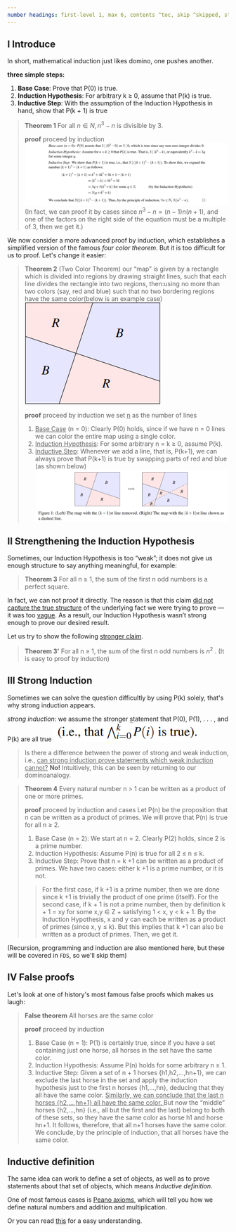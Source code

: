 ```yaml
---
number headings: first-level 1, max 6, contents ^toc, skip ^skipped, start-at 1, _.I.1
---
```

## I Introduce

In short, mathematical induction just likes domino, one pushes another.

**three simple steps:**
1. **Base Case**: Prove that P(0) is true. 
2. **Induction Hypothesis**: For arbitrary k ≥ 0, assume that P(k) is true.
3. **Inductive Step**: With the assumption of the Induction Hypothesis in hand, show that P(k + 1) is true

> **Theorem 1**
> For all $n\in N, n^{3}-n$ is divisible by 3.
> 
> **proof** proceed by induction
> ![](attachments/02-Mathematical%20Induction.png)
> (In fact, we can proof it by cases since $n^{3}-n=(n-1)n(n+1)$, and one of the factors on the right side of the equation must be a multiple of 3, then we get it.)

We now consider a more advanced proof by induction, which establishes a simplified version of the famous _four color theorem_. But it is too difficult for us to proof. Let's change it easier:

> **Theorem 2**
> (Two Color Theorem) our “map” is given by a rectangle which is divided into regions by drawing straight lines, such that each line divides the rectangle into two regions, then:using no more than two colors (say, red and blue) such that no two bordering regions have the same color(below is an example case)\
> ![|158](attachments/02-Mathematical%20Induction-1.png)
>
> **proof** proceed by induction
> we set <u>n</u> as the number of lines
> 1. <u>Base Case</u> (n = 0):  Clearly P(0) holds, since if we have n = 0 lines we can color the entire map using a single color.
> 2. <u>Induction Hypothesis</u>:  For some arbitrary n = k ≥ 0, assume P(k).
> 3. <u>Inductive Step</u>: Whenever we add a line, that is, P(k+1), we can always prove that P(k+1) is true by swapping parts of red and blue (as shown below)![](attachments/02-Mathematical%20Induction-2.png)

## II Strengthening the Induction Hypothesis

Sometimes, our Induction Hypothesis is too “weak”; it does not give us enough structure to say anything meaningful, for example:
> **Theorem 3**
> For all n ≥ 1, the sum of the first n odd numbers is a perfect square.

In fact, we can not proof it directly. The reason is that this claim <u>did not capture the true structure</u> of the underlying fact we were trying to prove — it was too <u>vague</u>. As a result, our Induction Hypothesis wasn’t strong enough to prove our desired result.

Let us try to show the following <u>stronger claim</u>. 
> **Theorem 3'** 
> For all n ≥ 1, the sum of the first n odd numbers is $n^{2}$ .
> (It is easy to proof by induction)

## III Strong Induction

Sometimes we can solve the question difficultly by using P(k) solely, that's why strong induction appears.

_strong induction:_ we assume the stronger statement that P(0), P(1), . . . , and P(k) are all true  ![|110](attachments/02-Mathematical%20Induction-3.png)

> Is there a difference between the power of strong and weak induction, i.e., <u>can strong induction prove statements which weak induction cannot?</u>
> **No!** Intuitively, this can be seen by returning to our dominoanalogy.

> **Theorem 4** 
> Every natural number n > 1 can be written as a product of one or more primes.
> 
> **proof** proceed by induction and cases
> Let P(n) be the proposition that n can be written as a product of primes. We will prove that P(n) is true for all n ≥ 2. 
> 1. Base Case (n = 2): We start at n = 2. Clearly P(2) holds, since 2 is a prime number. 
> 2. Induction Hypothesis: Assume P(n) is true for all 2 ≤ n ≤ k.
> 3. Inductive Step: Prove that n = k +1 can be written as a product of primes. We have two cases: either k +1 is a prime number, or it is not.
>> For the first case, if k +1 is a prime number, then we are done since k +1 is trivially the product of one prime (itself). 
>> For the second case, if k + 1 is not a prime number, then by definition k + 1 = xy for some x,y ∈ Z + satisfying 1 < x, y < k + 1. By the Induction Hypothesis, x and y can each be written as a product of primes (since x, y ≤ k). But this implies that k +1 can also be written as a product of primes.
> Then, we get it.

(Recursion, programming and induction are also mentioned here, but these will be covered in `FDS`, so we'll skip them)

## IV False proofs

Let's look at one of history's most famous false proofs which makes us laugh:

> **False theorem**
> All horses are the same color
> 
> **proof** proceed by induction
> 1. Base Case (n = 1): P(1) is certainly true, since if you have a set containing just one horse, all horses in the set have the same color.
> 2. Induction Hypothesis: Assume P(n) holds for some arbitrary n ≥ 1. 
> 3. Inductive Step: Given a set of n + 1 horses {h1,h2,...,hn+1}, we can exclude the last horse in the set and apply the induction hypothesis just to the first n horses {h1,...,hn}, deducing that they all have the same color. <u>Similarly, we can conclude that the last n horses {h2,...,hn+1} all have the same color. </u>But now the “middle” horses {h2,...,hn} (i.e., all but the first and the last) belong to both of these sets, so they have the same color as horse h1 and horse hn+1. It follows, therefore, that all n+1 horses have the same color. We conclude, by the principle of induction, that all horses have the same color.

## Inductive definition

The same idea can work to define a set of objects, as well as to prove statements about that set of objects, which means _Inductive definition_.

One of most famous cases is [Peano axioms](https://en.wikipedia.org/wiki/Peano_axioms), which will tell you how we define natural numbers and addition and multiplication.

Or you can read [this](https://www.yuque.com/xianyuxuan/coding/lfxqyr#2xHXJ) for a easy understanding.




